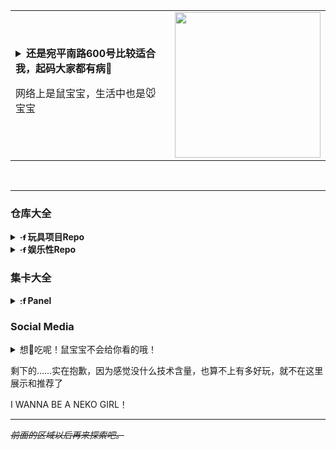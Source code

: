 <!--

GitHub的在线展示环境和VSCode等代码编辑器中使用浏览器作为HTML渲染预览的方式存在不同，需要做出修正和适配以尽可能令不同环境下统一和兼容。

虽然是Markdown魔法但也会和前端项目一样在MDN的底线反复横跳。

1. 例如:file_folder:的emoji在正常浏览器访问GitHub的展示是可以正常显示为📁(U+1F4C1)的。但是在VSCode等编辑器内将不能正常显示，故采用由 https://emojipedia.org/file-folder#designs 提供的静态渲染来代替（且可保证所有平台效果一致）。
如果通过height=0.9em指定高度，则在VSCode中会直接消失并不显示（VSCode中显示需要指定像素，但不推荐硬编码像素高度而是通过em作为可变的1字符高度代替）。
而只采用style="height: 0.9em"指定高度，则在GitHub上会被全局的GitHub CSS覆盖，将显示为一张巨大的图片。
因此，通过硬编码GitHub CSS上的字号16px，和style中使用可变字符高度，来保证文本编辑器与网页都取得良好体验。

2. li的序号即使有display: inline;，在GitHub上也会被覆盖CSS

-->

<table>
  <tr
    style="list-style: none; display: inline; grid-template-columns: 1fr 2fr"
  >
    <td>
      <details>
        <summary>
          <span style="font-weight: bold">
            <strong>还是宛平南路600号比较适合我，起码大家都有病🙏</strong>
          </span>
        </summary>
        <img
          align="left"
          style="float: left;"
          src="https://laoshubaby.oss-cn-beijing.aliyuncs.com/data/%E8%BF%99%E7%9C%9F%E6%98%AF%E4%B8%AA%E6%B2%A1%E6%9C%89%E6%A2%A6%E6%83%B3%E7%9A%84%E4%B8%96%E7%95%8C.webp"
          alt="这真是个没有梦想的世界"
          width="233px"
        />
        <br />
      </details>

<span>网络上是鼠宝宝，生活中也是🐭宝宝</span>

<!--

    ### TODO

    已经开学了，这是寒假没完成的任务：

    1. Toybrick.md
    2. UniGal
    3. OSMChina的keqing和yanfei和zhongli
    4. 导师安排的论文任务（在Gitee私有仓库，诸位看不到）
    5. 协助BUCTthesis

    如果还有时间，就考虑一下游戏制作，可恶的高数，以及**鼠宝宝的个人数字形象**（要用）了哦


    想学Haskell，想学Rust

    https://github.com/bitemyapp/learnhaskell/blob/master/guide-zh_CN.md
    http://learnyouahaskell.com/chapters
    https://wiki.haskell.org/H-99:_Ninety-Nine_Haskell_Problems
    https://stackoverflow.com/questions/1012573/getting-started-with-haskell
    http://cnhaskell.com/


    <small>目标加一个，看懂这个仓库，方便以后找工作：[EnterpriseQualityCoding/FizzBuzzEnterpriseEdition](https://github.com/EnterpriseQualityCoding/FizzBuzzEnterpriseEdition)</small>

    再加一个，学会blender，玩玩华为的Char看看有什么好玩的。提高一下de/zh-yue/ko/ja/ru的技能点。

-->

  </td>
  <td>
      <img
        style="float: right;"
        align="right"
        src="https://laoshubaby.oss-cn-beijing.aliyuncs.com/laoshubaby.jpg"
        width="233"
        height="233"
      />
  </td>

  </tr>
</table>

<br /><hr />

### 仓库大全

<!--

希望能认真建设和推广的项目：
1. OSMChina三大原：Keqing-Zhongli-Yanfei
2. 知识开放，推动Mozilla和千树学院的建设
3. 所有参与翻译过的项目
4. python-cngal/bangumi 以及其他开放知识站点的数据驱动（甚至可以造一个更底层的swagger的驱动，然后把各个站点的驱动都配置文件化，这是远期目标）

-->

<!-- 玩具项目Repo -->

<details>
  <summary>
    <strong
      ><img
        src="https://em-content.zobj.net/source/mozilla/36/file-folder_1f4c1.png"
        style="height: 0.9em"
        height=16px
        alt=":file_folder:"
      />玩具项目Repo</strong
    >
  </summary>

  <!--
      <img src='https://raw.githubusercontent.com/vorillaz/devicons/ba75593fdf8d66496676a90cbf127d721f73e961/!SVG/python.svg' width='18'/> Python
      <img src='https://raw.github.com/voodootikigod/logo.js/master/js.png' width='18'/> Javascript <although_I_don_t_know_js/>
      <img src="https://raw.githubusercontent.com/devicons/devicon/master/icons/typescript/typescript-original.svg" width="18"/> Typescript <although_I_don_t_know_ts/>
      <those_from_docentYT_readme_and_looks_good/>
      -->

- [参与贡献][Unigal-Script](https://github.com/Uni-Gal/UniGal-Script)
  [![](https://img.shields.io/github/stars/Uni-Gal/UniGal-Script.svg?style=flat-square&logo=github&logoWidth=20&label=Stars&labelColor=ce1126&color=fcd116&message=LAOSHUBABYMOE)](https://github.com/Uni-Gal/UniGal-Script/stargazers)
  [![](https://img.shields.io/github/forks/Uni-Gal/UniGal-Script.svg?style=flat-square&logo=github&logoWidth=20&label=Forks&labelColor=ce1126&color=fcd116&message=LAOSHUBABYMOE)](https://github.com/Uni-Gal/UniGal-Script/network/members)
- [独立开发][VisualMoe 视频隐藏帧检测](https://github.com/BUCTSNC/VisualMoe)
  [![](https://img.shields.io/github/stars/BUCTSNC/VisualMoe.svg?style=flat-square&logo=github&logoWidth=20&label=Stars&labelColor=ce1126&color=fcd116&message=LAOSHUBABYMOE)](https://github.com/BUCTSNC/VisualMoe/stargazers)
- [主导开发][Schedule_Intersector 学生组织课表求交器](https://github.com/BUCTSNC/Schudule_Intersector)
  [![](https://img.shields.io/github/stars/BUCTSNC/Schudule_Intersector.svg?style=flat-square&logo=github&logoWidth=20&label=Stars&labelColor=ce1126&color=fcd116&message=LAOSHUBABYMOE)](https://github.com/BUCTSNC/Schudule_Intersector/stargazers)
- [独立开发][OpenPlaids 生成这世界上所有的格纹](https://github.com/OpenPlaids/OpenPlaids)
  [![](https://img.shields.io/github/stars/OpenPlaids/OpenPlaids.svg?style=flat-square&logo=github&logoWidth=20&label=Stars&labelColor=ce1126&color=fcd116&message=LAOSHUBABYMOE)](https://github.com/OpenPlaids/OpenPlaids/stargazers)
- [社区索引][CUTI 中国高校TeX论文模板索引](https://github.com/LaoshuBaby/china-university-thesis-index)
[![](https://img.shields.io/github/stars/LaoshuBaby/china-university-thesis-index.svg?style=flat-square&logo=github&logoWidth=20&label=Stars&labelColor=ce1126&color=fcd116&message=LAOSHUBABYMOE)](https://github.com/LaoshuBaby/china-university-thesis-index/stargazers)
</details>

<!-- 娱乐性Repo -->

<details>
  <summary>
    <strong
      ><img
        src="https://em-content.zobj.net/source/mozilla/36/file-folder_1f4c1.png"
        style="height: 0.9em"
        height=16px
        alt=":file_folder:"
      />娱乐性Repo</strong
    >
  </summary>

- [【催更请Push】VampireValue(VV)](https://github.com/LaoshuBaby/VampireValue)
[![](https://img.shields.io/github/stars/LaoshuBaby/VampireValue.svg?style=flat-square&logo=github&logoWidth=20&label=Stars&labelColor=ce1126&color=fcd116&message=LAOSHUBABYMOE)](https://github.com/LaoshuBaby/VampireValue/stargazers)
</details>

### 集卡大全

<details>
  <summary>
    <strong
      ><img
        src="https://em-content.zobj.net/source/mozilla/36/file-folder_1f4c1.png"
        style="height: 0.9em"
        height=16px
        alt=":file_folder:"
      />Panel</strong
    >
  </summary>
  <b>
    <image
      src="https://github-readme-stats.vercel.app/api?username=LaoshuBaby&theme=tokyonight&show_icons=true&count_private=true"
      height="141"
    ></image>
  </b>
  <b>
    <image
      src="https://github-readme-stats.vercel.app/api/top-langs/?username=LaoshuBaby&theme=tokyonight&layout=compact&count_private=true"
      height="141"
    ></image>
  </b>
  <b>
    <image
      src="https://github-readme-stats.vercel.app/api/wakatime?username=LaoshuBaby&theme=tokyonight&layout=compact&count_private=true"
      height="141"
    ></image>
  </b>

  <!-- <image src='https://github-profile-trophy.vercel.app/?username=LaoshuBaby&theme=nord'></image> -->
</details>

### Social Media

<details>
  <summary>想🍑吃呢！鼠宝宝不会给你看的哦！</summary>
  <ul style="display:inline">
    <li>
      <a rel="me" href="https://wxw.moe/@laoshubaby"
        >(Mastodon)wxw.moe@laoshubaby</a
      >
    </li>
    <li>
      <a rel="me" href="https://en.osm.town/@laoshubaby"
        >(Mastodon)en.osm.town@laoshubaby</a
      >
    </li>
    <li>
      <a rel="me" href="https://misskey.io/@laoshubaby"
        >(Misskey)misskey.io@laoshubaby</a
      >
    </li>
  </ul>
</details>

<!--

### 参与的项目

<div>
  <img src="https://avatars.githubusercontent.com/u/3856374?s=200&v=4" height=50 ></img>
  <br>
  [@osmlab/NSI](https://github.com/osmlab/name-suggestion-index)
</div>
<div>
  <img src="https://avatars.githubusercontent.com/u/90183505?s=200&v=4" height=50 ></img>
  <br>
  @OSMChina
</div>
<div>
  <img src="https://avatars.githubusercontent.com/u/69070757?s=200&v=4" height=50 ></img>
  <br>
  @Uni-Gal
</div>

-->

<!--
https://github.com/ktKongTong/ktKongTong/blob/main/.github/workflows/action.yml
-->

剩下的……实在抱歉，因为感觉没什么技术含量，也算不上有多好玩，就不在这里展示和推荐了

I WANNA BE A NEKO GIRL！

---

~~_前面的区域以后再来探索吧。_~~
